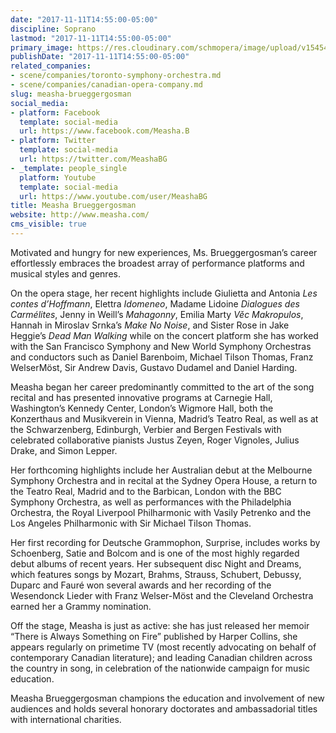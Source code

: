 ```yaml
---
date: "2017-11-11T14:55:00-05:00"
discipline: Soprano
lastmod: "2017-11-11T14:55:00-05:00"
primary_image: https://res.cloudinary.com/schmopera/image/upload/v1545409169/media/webhook-uploads/1510429950077/m01-683x1024.jpg.jpg
publishDate: "2017-11-11T14:55:00-05:00"
related_companies:
- scene/companies/toronto-symphony-orchestra.md
- scene/companies/canadian-opera-company.md
slug: measha-brueggergosman
social_media:
- platform: Facebook
  template: social-media
  url: https://www.facebook.com/Measha.B
- platform: Twitter
  template: social-media
  url: https://twitter.com/MeashaBG
- _template: people_single
  platform: Youtube
  template: social-media
  url: https://www.youtube.com/user/MeashaBG
title: Measha Brueggergosman
website: http://www.measha.com/
cms_visible: true
---
```


Motivated and hungry for new experiences, Ms. Brueggergosman’s career effortlessly embraces the broadest array of performance platforms and musical styles and genres.

On the opera stage, her recent highlights include Giulietta and Antonia *Les contes d’Hoffmann*, Elettra *Idomeneo*, Madame Lidoine *Dialogues des Carmélites*, Jenny in Weill’s *Mahagonny*, Emilia Marty *Věc Makropulos*, Hannah in Miroslav Srnka’s *Make No Noise*, and Sister Rose in Jake Heggie’s *Dead Man Walking* while on the concert platform she has worked with the San Francisco Symphony and New World Symphony Orchestras and conductors such as Daniel Barenboim, Michael Tilson Thomas, Franz WelserMöst, Sir Andrew Davis, Gustavo Dudamel and Daniel Harding.

Measha began her career predominantly committed to the art of the song recital and has presented innovative programs at Carnegie Hall, Washington’s Kennedy Center, London’s Wigmore Hall, both the Konzerthaus and Musikverein in Vienna, Madrid’s Teatro Real, as well as at the Schwarzenberg, Edinburgh, Verbier and Bergen Festivals with celebrated collaborative pianists Justus Zeyen, Roger Vignoles, Julius Drake, and Simon Lepper.

Her forthcoming highlights include her Australian debut at the Melbourne Symphony Orchestra and in recital at the Sydney Opera House, a return to the Teatro Real, Madrid and to the Barbican, London with the BBC Symphony Orchestra, as well as performances with the Philadelphia Orchestra, the Royal Liverpool Philharmonic with Vasily Petrenko and the Los Angeles Philharmonic with Sir Michael Tilson Thomas.

Her first recording for Deutsche Grammophon, Surprise, includes works by Schoenberg, Satie and Bolcom and is one of the most highly regarded debut albums of recent years. Her subsequent disc Night and Dreams, which features songs by Mozart, Brahms, Strauss, Schubert, Debussy, Duparc and Fauré won several awards and her recording of the Wesendonck Lieder with Franz Welser-Möst and the Cleveland Orchestra earned her a Grammy nomination.

Off the stage, Measha is just as active: she has just released her memoir “There is Always Something on Fire” published by Harper Collins, she appears regularly on primetime TV (most recently advocating on behalf of contemporary Canadian literature); and leading Canadian children across the country in song, in celebration of the nationwide campaign for music education.

Measha Brueggergosman champions the education and involvement of new audiences and holds several honorary doctorates and ambassadorial titles with international charities.
